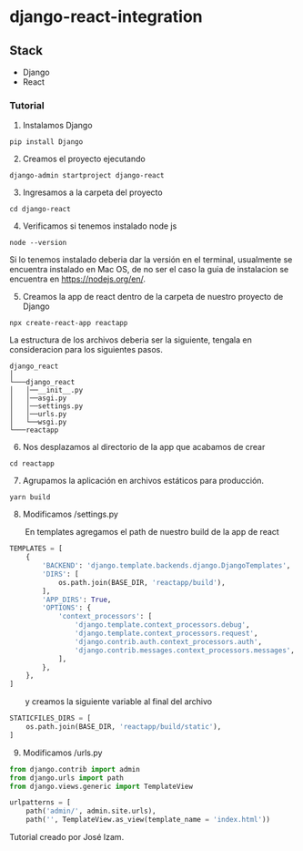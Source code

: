 # django-react-integration
## Stack
* Django
* React

### Tutorial
1. Instalamos Django
```
pip install Django
```
2. Creamos el proyecto ejecutando
```
django-admin startproject django-react
```
3. Ingresamos a la carpeta del proyecto 
```
cd django-react
```
4. Verificamos si tenemos instalado node js  

```
node --version
```  
Si lo tenemos instalado deberia dar la versión en el terminal, usualmente se encuentra instalado en Mac OS, de no ser el caso la guia de instalacion se encuentra en https://nodejs.org/en/.

5. Creamos la app de react dentro de la carpeta de nuestro proyecto de Django
```
npx create-react-app reactapp
```
La estructura de los archivos deberia ser la siguiente, tengala en consideracion para los siguientes pasos.
```
django_react
│ 
└───django_react
│   │──__init__.py
│   │──asgi.py
│   │──settings.py
│   │──urls.py
│   └──wsgi.py
└───reactapp
```
6. Nos desplazamos al directorio de la app que acabamos de crear
```
cd reactapp
```
7. Agrupamos la aplicación en archivos estáticos para producción.
```
yarn build
```

8. Modificamos /settings.py

&nbsp;&nbsp;&nbsp;&nbsp;&nbsp;&nbsp; En templates agregamos el path de nuestro build de la app de react
```python
TEMPLATES = [
    {
        'BACKEND': 'django.template.backends.django.DjangoTemplates',
        'DIRS': [
            os.path.join(BASE_DIR, 'reactapp/build'),
        ],
        'APP_DIRS': True,
        'OPTIONS': {
            'context_processors': [
                'django.template.context_processors.debug',
                'django.template.context_processors.request',
                'django.contrib.auth.context_processors.auth',
                'django.contrib.messages.context_processors.messages',
            ],
        },
    },
]
```
&nbsp;&nbsp;&nbsp;&nbsp;&nbsp;&nbsp; y creamos la siguiente variable al final del archivo

```python
STATICFILES_DIRS = [
    os.path.join(BASE_DIR, 'reactapp/build/static'),
]
```
9. Modificamos /urls.py

```python
from django.contrib import admin
from django.urls import path
from django.views.generic import TemplateView

urlpatterns = [
    path('admin/', admin.site.urls),
    path('', TemplateView.as_view(template_name = 'index.html'))
```
Tutorial creado por José Izam.